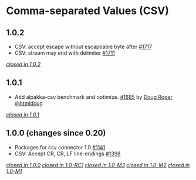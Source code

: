 # Comma-separated Values (CSV)

## 1.0.2

* CSV: accept escape without escapeable byte after [#1717](https://github.com/akka/alpakka/pull/1717)
* CSV: stream may end with delimiter [#1711](https://github.com/akka/alpakka/pull/1711)

[*closed in 1.0.2*](https://github.com/akka/alpakka/issues?q=is%3Aclosed+milestone%3A1.0.2+label%3Ap%3Acsv)


## 1.0.1

* Add alpakka-csv benchmark and optimize. [#1685](https://github.com/akka/alpakka/pull/1685) by [Doug Roper @htmldoug](https://github.com/htmldoug)

[*closed in 1.0.1*](https://github.com/akka/alpakka/issues?q=is%3Aclosed+milestone%3A1.0.1+label%3Ap%3Acsv)


## 1.0.0 (changes since 0.20)

* Packages for csv connector 1.0 [#1141](https://github.com/akka/alpakka/pull/1141) 
* CSV: Accept CR, CR, LF line-endings [#1398](https://github.com/akka/alpakka/pull/1398)

[*closed in 1.0.0*](https://github.com/akka/alpakka/issues?q=is%3Aclosed+milestone%3A1.0.0+label%3Ap%3Acsv)
[*closed in 1.0-RC1*](https://github.com/akka/alpakka/issues?q=is%3Aclosed+milestone%3A1.0-RC1+label%3Ap%3Acsv)
[*closed in 1.0-M3*](https://github.com/akka/alpakka/issues?q=is%3Aclosed+milestone%3A1.0-M3+label%3Ap%3Acsv)
[*closed in 1.0-M2*](https://github.com/akka/alpakka/issues?q=is%3Aclosed+milestone%3A1.0-M2+label%3Ap%3Acsv)
[*closed in 1.0-M1*](https://github.com/akka/alpakka/issues?q=is%3Aclosed+milestone%3A1.0-M1+label%3Ap%3Acsv)
